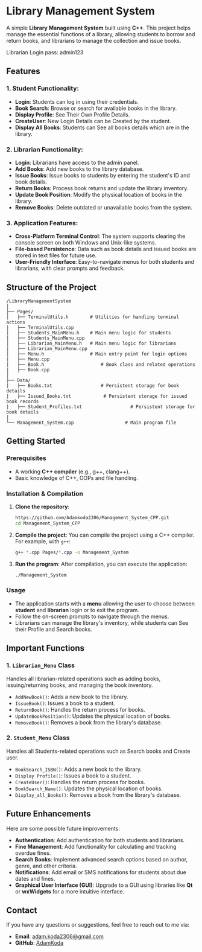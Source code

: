 # Library Management System

A simple **Library Management System** built using **C++**. This project helps manage the essential functions of a library, allowing students to borrow and return books, and librarians to manage the collection and issue books.

Librarian Login pass: admin123

## Features

### 1. Student Functionality:
- **Login**: Students can log in using their credentials.
- **Book Search**: Browse or search for available books in the library.
- **Display Profile**: See Their Own Profile Details.
- **CreateUser**: New Login Details can be Created by the student.
- **Display All Books**: Students can See all books details which are in the library.

### 2. Librarian Functionality:
- **Login**: Librarians have access to the admin panel.
- **Add Books**: Add new books to the library database.
- **Issue Books**: Issue books to students by entering the student's ID and book details.
- **Return Books**: Process book returns and update the library inventory.
- **Update Book Position**: Modify the physical location of books in the library.
- **Remove Books**: Delete outdated or unavailable books from the system.

### 3. Application Features:
- **Cross-Platform Terminal Control**: The system supports clearing the console screen on both Windows and Unix-like systems.
- **File-based Persistence**: Data such as book details and issued books are stored in text files for future use.
- **User-Friendly Interface**: Easy-to-navigate menus for both students and librarians, with clear prompts and feedback.

## Structure of the Project

```
/LibraryManagementSystem
│
├── Pages/
│   ├── TerminalUtils.h        # Utilities for handling terminal actions
|   ├── TerminalUtils.cpp
│   ├── Students_MainMenu.h    # Main menu logic for students
|   ├── Students_MainMenu.cpp
│   ├── Librarian_MainMenu.h   # Main menu logic for librarians
|   ├── Librarian_MainMenu.cpp
│   ├── Menu.h                 # Main entry point for login options
|   ├── Menu.cpp
|   ├── Book.h                     # Book class and related operations
|   ├── Book.cpp
│
├── Data/
|   ├── Books.txt                  # Persistent storage for book details
|   ├── Issued_Books.txt            # Persistent storage for issued book records
|   ├── Student_Profiles.txt                  # Persistent storage for book details
|
└── Management_System.cpp                   # Main program file
```

## Getting Started

### Prerequisites

- A working **C++ compiler** (e.g., g++, clang++).
- Basic knowledge of C++, OOPs and file handling.

### Installation & Compilation

1. **Clone the repository**:
   ```bash
   https://github.com/Adamkoda2306/Management_System_CPP.git
   cd Management_System_CPP
   ```

2. **Compile the project**:
   You can compile the project using a C++ compiler. For example, with `g++`:
   ```bash
   g++ *.cpp Pages/*.cpp -o Management_System
   ```

3. **Run the program**:
   After compilation, you can execute the application:
   ```bash
   ./Management_System
   ```

### Usage

- The application starts with a **menu** allowing the user to choose between **student** and **librarian** login or to exit the program.
- Follow the on-screen prompts to navigate through the menus.
- Librarians can manage the library's inventory, while students can See their Profile and Search books.

## Important Functions

### 1. `Librarian_Menu` Class
Handles all librarian-related operations such as adding books, issuing/returning books, and managing the book inventory.

- `AddNewBook()`: Adds a new book to the library.
- `IssueBook()`: Issues a book to a student.
- `ReturnBook()`: Handles the return process for books.
- `UpdateBookPosition()`: Updates the physical location of books.
- `RemoveBook()`: Removes a book from the library's database.

### 2. `Student_Menu` Class
Handles all Students-related operations such as Search books and Create user.

- `BookSearch_ISBN()`: Adds a new book to the library.
- `Display Profile()`: Issues a book to a student.
- `CreateUser()`: Handles the return process for books.
- `BookSearch_Name()`: Updates the physical location of books.
- `Display_all_Books()`: Removes a book from the library's database.

## Future Enhancements

Here are some possible future improvements:
- **Authentication**: Add authentication for both students and librarians.
- **Fine Management**: Add functionality for calculating and tracking overdue fines.
- **Search Books**: Implement advanced search options based on author, genre, and other criteria.
- **Notifications**: Add email or SMS notifications for students about due dates and fines.
- **Graphical User Interface (GUI)**: Upgrade to a GUI using libraries like **Qt** or **wxWidgets** for a more intuitive interface.

## Contact

If you have any questions or suggestions, feel free to reach out to me via:
- **Email**: adam.koda2306@gmail.com
- **GitHub**: [AdamKoda](https://github.com/Adamkoda2306)
